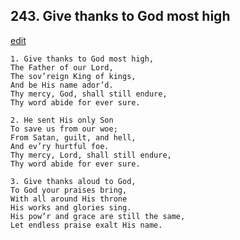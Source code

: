 
## 243.  Give thanks to God most high
[edit](https://docs.google.com/document/d/1o2KXg4Lx3v6cLnbhK9aYSfUruzLZ2C_T/edit?mode=html)



    1. Give thanks to God most high,
    The Father of our Lord,
    The sov’reign King of kings,
    And be His name ador’d.
    Thy mercy, God, shall still endure,
    Thy word abide for ever sure.

    2. He sent His only Son
    To save us from our woe;
    From Satan, guilt, and hell,
    And ev’ry hurtful foe.
    Thy mercy, Lord, shall still endure, 
    Thy word abide for ever sure.

    3. Give thanks aloud to God,
    To God your praises bring,
    With all around His throne 
    His works and glories sing.
    His pow’r and grace are still the same, 
    Let endless praise exalt His name.
